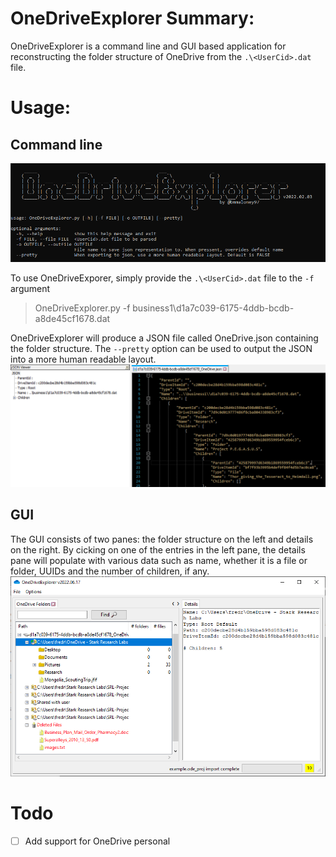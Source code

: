 # OneDriveExplorer Summary:
OneDriveExplorer is a command line and GUI based application for reconstructing the folder structure of OneDrive from the `.\<UserCid>.dat` file.
# Usage:
## Command line
![](./Images/cmd_help.png)

To use OneDriveExporer, simply provide the `.\<UserCid>.dat` file to the `-f` argument
> OneDriveExplorer.py -f business1\d1a7c039-6175-4ddb-bcdb-a8de45cf1678.dat

OneDriveExplorer will produce a JSON file called OneDrive.json containing the folder structure. The `--pretty` option can be used to output the JSON into a more human readable layout.
![](./Images/json.png)
## GUI
The GUI consists of two panes: the folder structure on the left and details on the right. By cicking on one of the entries in the left pane, the details pane will populate with various data such as name, whether it is a file or folder, UUIDs and the number of children, if any.
![](./Images/gui.png)

# Todo
- [ ] Add support for OneDrive personal
